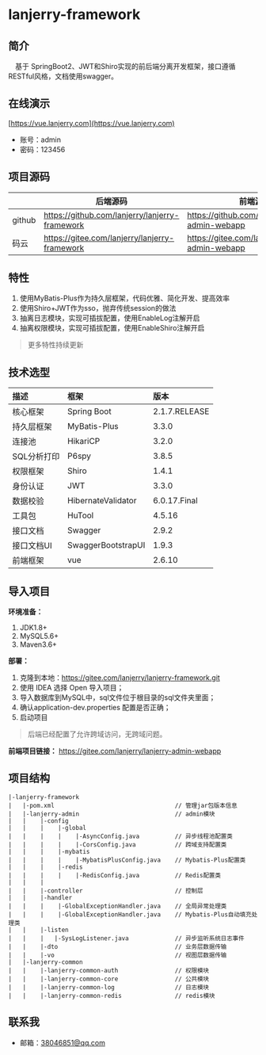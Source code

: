 # lanjerry-framework

## 简介
&emsp;基于 SpringBoot2、JWT和Shiro实现的前后端分离开发框架，接口遵循RESTful风格，文档使用swagger。

## 在线演示

[https://vue.lanjerry.com](https://vue.lanjerry.com) 

- 账号：admin
- 密码：123456 

## 项目源码

|     |   后端源码  |   前端源码  |
|---  |--- | --- |
|  github   |  https://github.com/lanjerry/lanjerry-framework   |  https://github.com/lanjerry/lanjerry-admin-webapp   |
|  码云   |  https://gitee.com/lanjerry/lanjerry-framework   |  https://gitee.com/lanjerry/lanjerry-admin-webapp   |

## 特性
1. 使用MyBatis-Plus作为持久层框架，代码优雅、简化开发、提高效率
2. 使用Shiro+JWT作为sso，抛弃传统session的做法 
3. 抽离日志模块，实现可插拔配置，使用EnableLog注解开启
4. 抽离权限模块，实现可插拔配置，使用EnableShiro注解开启

>更多特性持续更新  

## 技术选型

描述 | 框架 | 版本 
:---|:---|:---
核心框架 | Spring Boot | 2.1.7.RELEASE
持久层框架 | MyBatis-Plus | 3.3.0
连接池 | HikariCP | 3.2.0
SQL分析打印 | P6spy | 3.8.5
权限框架 | Shiro | 1.4.1
身份认证 | JWT | 3.3.0
数据校验 | HibernateValidator | 6.0.17.Final
工具包| HuTool | 4.5.16
接口文档 | Swagger | 2.9.2
接口文档UI | SwaggerBootstrapUI | 1.9.3
前端框架 | vue | 2.6.10 

## 导入项目

**环境准备：**
1. JDK1.8+
2. MySQL5.6+
3. Maven3.6+

**部署：**
1. 克隆到本地：https://gitee.com/lanjerry/lanjerry-framework.git
2. 使用 IDEA 选择 Open 导入项目；
2. 导入数据库到MySQL中，sql文件位于根目录的sql文件夹里面；
3. 确认application-dev.properties 配置是否正确；
4. 启动项目

> 后端已经配置了允许跨域访问，无跨域问题。

**前端项目链接：** 
https://gitee.com/lanjerry/lanjerry-admin-webapp

## 项目结构

```
|-lanjerry-framework
|   |-pom.xml                                  // 管理jar包版本信息
|   |-lanjerry-admin                           // admin模块
|   |    |-config 
|   |    |    |-global
|   |    |    |    |-AsyncConfig.java          // 异步线程池配置类
|   |    |    |    |-CorsConfig.java           // 跨域支持配置类
|   |    |    |-mybatis
|   |    |    |    |-MybatisPlusConfig.java    // Mybatis-Plus配置类
|   |    |    |-redis
|   |    |    |    |-RedisConfig.java          // Redis配置类
|   |    |        
|   |    |-controller                          // 控制层
|   |    |-handler
|   |    |    |-GlobalExceptionHandler.java    // 全局异常处理类
|   |    |    |-GlobalExceptionHandler.java    // Mybatis-Plus自动填充处理类
|   |    |-listen
|   |    |   |-SysLogListener.java             // 异步监听系统日志事件
|   |    |-dto                                 // 业务层数据传输
|   |    |-vo                                  // 视图层数据传输
|   |-lanjerry-common 
|   |    |-lanjerry-common-auth                // 权限模块
|   |    |-lanjerry-common-core                // 公共模块
|   |    |-lanjerry-common-log                 // 日志模块
|   |    |-lanjerry-common-redis               // redis模块
```

## 联系我

- 邮箱：38046851@qq.com